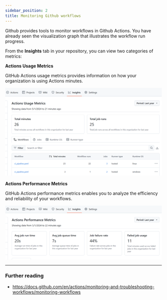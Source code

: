 ```yaml
---
sidebar_position: 2
title: Monitoring Github workflows
---
```


Github provides tools to monitor workflows in Github Actions. You have already seen the visualization graph that illustrates the workflow run progress. 

From the **Insights** tab in your repository, you can view two categories of metrics:

**Actions Usage Metrics** 

GitHub Actions usage metrics provides information on how your organization is using Actions minutes.

![Github actions usage metrics](img/usage_metrics.png)

**Actions Performance Metrics** 

GitHub Actions performance metrics enables you to analyze the efficiency and reliability of your workflows.

![Github actions usage metrics](img/performance_metrics.png)


---
### Further reading
- https://docs.github.com/en/actions/monitoring-and-troubleshooting-workflows/monitoring-workflows
